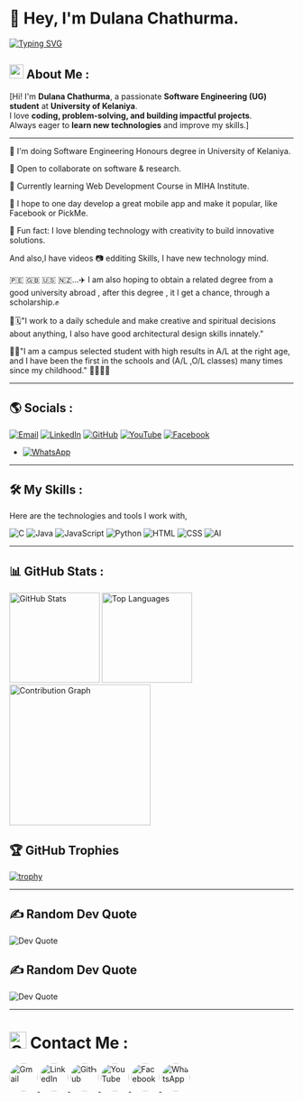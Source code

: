 # 👋 Hey, I'm Dulana Chathurma.

[![Typing SVG](https://readme-typing-svg.demolab.com?pause=1200&center=true&vleft=true&width=600&size=32&lines=Software+Engineer(UG)UoK)](https://git.io/typing-svg)


## <img src="https://img.icons8.com/ios-filled/50/000000/user-male-circle.png" width="25"/> About Me :

[Hi! I'm **Dulana Chathurma**, a passionate **Software Engineering (UG) student** at **University of Kelaniya**.  
I love **coding, problem-solving, and building impactful projects**.  
Always eager to **learn new technologies** and improve my skills.]

---
🚀 I'm doing Software Engineering Honours degree in University of Kelaniya. 

🤝 Open to collaborate on software & research.  

🌱 Currently learning  Web Development Course in MIHA Institute.

💬 I hope to one day develop a great mobile app and make it popular, like Facebook or PickMe. 

💯 Fun fact: I love blending technology with creativity to build innovative solutions.

And also,I have videos 📷 edditing Skills,
I have new technology mind.

🇵🇪 🇬🇧 🇺🇸 🇳🇿...✈️
I am also hoping to obtain a related degree from a good university abroad , after this degree , it I get a chance, through a scholarship.✊

📝🗓️"I work to a daily schedule and make creative and spiritual decisions about anything, I also have good architectural design skills innately."

👨‍🎓"I am a campus selected student with high results in A/L at the right age, and I have been the first in the schools and (A/L ,O/L classes) many times since my childhood."
🙏🇱🇰🙏

---

## 🌎 Socials :   
[![Email](https://img.shields.io/badge/Email-D14836?logo=gmail&logoColor=white)](mailto:dulanachathurma99@gmail.com)
[![LinkedIn](https://img.shields.io/badge/LinkedIn-0A66C2?logo=linkedin&logoColor=white)](https://www.linkedin.com/in/dulana-chathurma-97748331a)
[![GitHub](https://img.shields.io/badge/GitHub-121011?logo=github&logoColor=white)](https://github.com/dulanachathurma)
[![YouTube](https://img.shields.io/badge/YouTube-FF0000?logo=youtube&logoColor=white)](https://youtube.com/@travelwithdulana?si=d-60KJbgnTILE-V8)
[![Facebook](https://img.shields.io/badge/Facebook-1877F2?logo=facebook&logoColor=white)](https://www.facebook.com/share/1EP1Sypxsz/)
- [![WhatsApp](https://img.shields.io/badge/WhatsApp-25D366?logo=whatsapp&logoColor=white)](https://wa.me/94767574844)

---

## 🛠️ My Skills :
Here are the technologies and tools I work with,

![C](https://img.shields.io/badge/C-00599C?logo=c&logoColor=white)
![Java](https://img.shields.io/badge/Java-007396?logo=openjdk&logoColor=white)
![JavaScript](https://img.shields.io/badge/JavaScript-323330?logo=javascript)
![Python](https://img.shields.io/badge/Python-3776AB?logo=python&logoColor=white)
![HTML](https://img.shields.io/badge/HTML-E34F26?logo=html5&logoColor=white)
![CSS](https://img.shields.io/badge/CSS-1572B6?logo=css3&logoColor=white)
![AI](https://img.shields.io/badge/AI-FF6F61?logo=OpenAI&logoColor=white)

---
## 📊 GitHub Stats :

<!-- Main Stats + Streak -->
<img src="https://github-readme-stats.vercel.app/api?username=dulanachathurma&show_icons=true&theme=tokyonight&hide_border=true&count_private=true" alt="GitHub Stats" height="160"/>  


<!-- Top Languages -->
<img src="https://github-readme-stats.vercel.app/api/top-langs/?username=dulanachathurma&layout=compact&theme=tokyonight&hide_border=true" alt="Top Languages" height="160"/>  

<!-- Contribution Graph (reduced size) -->
<img src="https://github-readme-activity-graph.vercel.app/graph?username=dulanachathurma&theme=tokyo-night&hide_border=true" alt="Contribution Graph" height="250"/>

## 🏆 GitHub Trophies 

[![trophy](https://github-profile-trophy.vercel.app/?username=dulanachathurma&theme=flat&no-frame=true)](https://github.com/ryo-ma/github-profile-trophy)

---
## ✍️ Random Dev Quote

![Dev Quote](https://quotes-github-readme.vercel.app/api?type=horizontal&theme=light)

## ✍️ Random Dev Quote

![Dev Quote](https://quotes-github-readme.vercel.app/api?type=horizontal&theme=light)


---

# <img src="https://cdn-icons-png.flaticon.com/512/561/561127.png" alt="Contact Logo" width="30" height="30" /> Contact Me : 

<p align="left">
  <a href="mailto:dulanachathurma99@gmail.com">
    <img src="https://cdn-icons-png.flaticon.com/512/281/281769.png" 
         alt="Gmail" style="border-radius:50%; width:50px; height:50px; transition: transform 0.3s;" 
         onmouseover="this.style.transform='scale(1.3)'" 
         onmouseout="this.style.transform='scale(1)'" />
  </a>
  <a href="https://www.linkedin.com/in/dulana-chathurma-97748331a/">
    <img src="https://cdn-icons-png.flaticon.com/512/174/174857.png" 
         alt="LinkedIn" style="border-radius:50%; width:50px; height:50px; transition: transform 0.3s;" 
         onmouseover="this.style.transform='scale(1.3)'" 
         onmouseout="this.style.transform='scale(1)'" />
  </a>
  <a href="https://github.com/">
    <img src="https://cdn-icons-png.flaticon.com/512/733/733553.png" 
         alt="GitHub" style="border-radius:50%; width:50px; height:50px; transition: transform 0.3s;" 
         onmouseover="this.style.transform='scale(1.3)'" 
         onmouseout="this.style.transform='scale(1)'" />
  </a>
  <a href="https://youtube.com/@travelwithdulana?si=d-60KJbgnTILE-V8">
    <img src="https://cdn-icons-png.flaticon.com/512/1384/1384060.png" 
         alt="YouTube" style="border-radius:50%; width:50px; height:50px; transition: transform 0.3s;" 
         onmouseover="this.style.transform='scale(1.3)'" 
         onmouseout="this.style.transform='scale(1)'" />
  </a>
  <a href="https://www.facebook.com/share/1EP1Sypxsz/">
    <img src="https://cdn-icons-png.flaticon.com/512/733/733547.png" 
         alt="Facebook" style="border-radius:50%; width:50px; height:50px; transition: transform 0.3s;" 
         onmouseover="this.style.transform='scale(1.3)'" 
         onmouseout="this.style.transform='scale(1)'" />
  </a>
<a href="https://wa.me/94767574844" target="_blank" rel="noopener noreferrer" aria-label="Chat on WhatsApp">
  <img src="https://cdn-icons-png.flaticon.com/512/733/733585.png"
       alt="WhatsApp"
       title="Chat on WhatsApp"
       style="border-radius:50%; width:50px; height:50px; transition: transform 0.3s;"
       onmouseover="this.style.transform='scale(1.3)';"
       onmouseout="this.style.transform='scale(1)';" />
</a>

</p>


